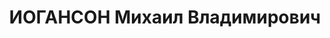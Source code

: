 ---
title: ИОГАНСОН Михаил Владимирович
description: 1899 г. р., [Студент инженерно-строительного факультета Харьковского
  технологического института (1922). Перешел в Томский технологический институт, в
  котором раньше обучался] старший геолог горно-технического отделения треста «Кузбассуголь»
---